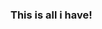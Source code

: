 ### This is all i have!

<!--
**razyar/razyar** is a ✨ _special_ ✨ repository because its `README.md` (this file) appears on your GitHub profile.

Some heavens!
    - RA 1h 25m 25s | Dec +4° 36′ 3″
    - 65–90° N | 180° W – 180° E
    - 30–65° N | 120–180° W
    - 30–65° N | 60–120° W
    - 30–65° N | 0–60° W
    - 30–65° N | 0–60° E
    - 30–65° N | 60–120° E

    ```python
      sys.exit(0)
    ```

-->
